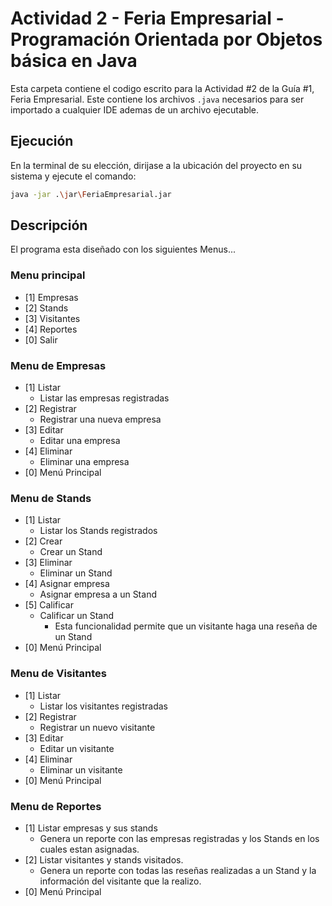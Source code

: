# Actividad 2 - Feria Empresarial - Programación Orientada por Objetos básica en Java
Esta carpeta contiene el codigo escrito para la Actividad #2 de la Guía #1, Feria Empresarial. Este contiene los archivos `.java` necesarios para ser importado a cualquier IDE ademas de un archivo ejecutable.

## Ejecución
En la terminal de su elección, dirijase a la ubicación del proyecto en su sistema y ejecute el comando:
``` bash
java -jar .\jar\FeriaEmpresarial.jar
```

## Descripción
El programa esta diseñado con los siguientes Menus...

### Menu principal
- [1] Empresas
- [2] Stands
- [3] Visitantes
- [4] Reportes
- [0] Salir

### Menu de Empresas
- [1] Listar
    - Listar las empresas registradas
- [2] Registrar
    - Registrar una nueva empresa
- [3] Editar
    - Editar una empresa
- [4] Eliminar
    - Eliminar una empresa
- [0] Menú Principal

### Menu de Stands
- [1] Listar
    - Listar los Stands registrados
- [2] Crear
    - Crear un Stand
- [3] Eliminar
    - Eliminar un Stand
- [4] Asignar empresa
    - Asignar empresa a un Stand
- [5] Calificar
    - Calificar un Stand
        - Esta funcionalidad permite que un visitante haga una reseña de un Stand
- [0] Menú Principal

### Menu de Visitantes
- [1] Listar
    - Listar los visitantes registradas
- [2] Registrar
    - Registrar un nuevo visitante
- [3] Editar
    - Editar un visitante
- [4] Eliminar
    - Eliminar un visitante
- [0] Menú Principal

### Menu de Reportes
- [1] Listar empresas y sus stands
    - Genera un reporte con las empresas registradas y los Stands en los cuales estan asignadas.
- [2] Listar visitantes y stands visitados.
    - Genera un reporte con todas las reseñas realizadas a un Stand y la información del visitante que la realizo.
- [0] Menú Principal